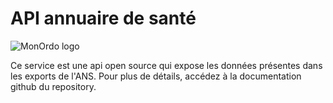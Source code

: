 # API annuaire de santé

![MonOrdo logo](https://www.monordo.com/wp-content/uploads/2022/06/MonOrdo.jpg)

Ce service est une api open source qui expose les données présentes dans les exports de l'ANS.
Pour plus de détails, accédez à la documentation github du repository.
